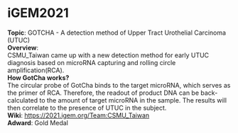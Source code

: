 # iGEM2021  
**Topic**: GOTCHA - A detection method of Upper Tract Urothelial Carcinoma (UTUC)  
**Overview**:  
CSMU_Taiwan came up with a new detection method for early UTUC diagnosis based on microRNA capturing and rolling circle amplification(RCA).  
**How GotCha works?**  
The circular probe of GotCha binds to the target microRNA, which serves as the primer of RCA. Therefore, the readout of product DNA can be back-calculated to the amount of target microRNA in the sample. The results will then correlate to the presence of UTUC in the subject.  
**Wiki**: https://2021.igem.org/Team:CSMU_Taiwan  
**Adward**:  Gold Medal
